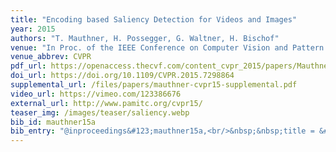```yaml
---
title: "Encoding based Saliency Detection for Videos and Images"
year: 2015
authors: "T. Mauthner, H. Possegger, G. Waltner, H. Bischof"
venue: "In Proc. of the IEEE Conference on Computer Vision and Pattern Recognition"
venue_abbrev: CVPR
pdf_url: https://openaccess.thecvf.com/content_cvpr_2015/papers/Mauthner_Encoding_Based_Saliency_2015_CVPR_paper.pdf
doi_url: https://doi.org/10.1109/CVPR.2015.7298864
supplemental_url: /files/papers/mauthner-cvpr15-supplemental.pdf
video_url: https://vimeo.com/123386676
external_url: http://www.pamitc.org/cvpr15/
teaser_img: /images/teaser/saliency.webp
bib_id: mauthner15a
bib_entry: "@inproceedings&#123;mauthner15a,<br/>&nbsp;&nbsp;title = &#123;Encoding based Saliency Detection for Videos and Images&#125;,<br/>&nbsp;&nbsp;author = &#123;Thomas Mauthner and Horst Possegger and Georg Waltner and Horst Bischof&#125;,<br/>&nbsp;&nbsp;booktitle = &#123;Proc. of the IEEE Conference on Computer Vision and Pattern Recognition (CVPR)&#125;,<br/>&nbsp;&nbsp;year = &#123;2015&#125;<br/>&#125;"
---
```

